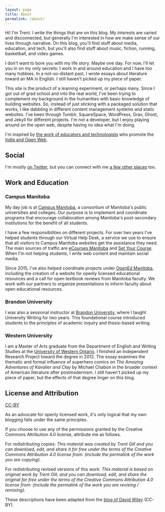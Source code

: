 ```yaml
---
layout: page
title: About
permalink: /about/
---
```


Hi! I'm Trent. I write the things that are on this blog. My interests are varied and disconnected, but generally I'm interested in how we make sense of our lives through narrative. On this blog, you'll find stuff about media, education, and tech, but you'll also find stuff about music, fiction, running, basketball, and video games. 

I don't want to bore you with my life story. Maybe one day. For now, I'll let you in on my only secrets: I work in and around education and I have too many hobbies. In a not-so-distant past, I wrote essays about literature toward an MA in English. I still haven't picked up my piece of paper. 

This site is the product of a learning experiment, or perhaps many. Since I got out of grad school and into the real world, I've been trying to complement my background in the humanities with basic knowledge of building websites. So, instead of just sticking with a packaged solution that works, I like dabbling in different content management systems and static websites. I've been through Tumblr, SquareSpace, WordPress, Grav, Ghost, and Jekyll for different projects. I'm not a developer, but I enjoy playing around on the open web, despite having no idea what I'm doing. 

I'm inspired by [the work of educators and technologists](http://2014trends.hackeducation.com/indie.html) who promote the [Indie and Open Web](https://indiewebcamp.com/). 

## Social

I'm mostly [on Twitter](http://www.twitter.com/trent_g), but you can connect with me [a few other places](http://about.me/trentgill) too. 

## Work and Education

### Campus Manitoba

My day job is at [Campus Manitoba](http://campusmanitoba.ca/), a consortium of Manitoba's public universities and colleges. Our purpose is to implement and coordinate programs that encourage collaboration among Manitoba's post-secondary institutions for the benefit of all students.

I have a few responsibilities on different projects. For over two years I've helped students through our Virtual Help Desk, a service we use to ensure that all visitors to Campus Manitoba websites get the assistance they need. The main sources of traffic are [eCourses Manitoba](http://ecampusmanitoba.com) and [Set Your Course](http://www.setyourcourse.ca/). When I'm not helping students, I write web content and maintain social media.  

Since 2015, I've also helped coordinate projects under [OpenEd Manitoba](http://openedmb.ca), including the creation of a website for openly licensed educational resources and a call for open textbook reviews from Manitoba faculty. We work with our partners to organize presentations to inform faculty about open educational resources. 

### Brandon University

I was also a sessional instructor at [Brandon University](http://www.brandonu.ca), where I taught University Writing for two years. This foundational course introduced students to the principles of academic inquiry and thesis-based writing.

### Western University

I am a Master of Arts graduate from the Department of English and Writing Studies at the [University of Western Ontario](http://www.uwo.ca/english/). I finished an Independent Research Project toward the degree in 2012. The essay examines the thematic and formal influence of superhero comics on _The Amazing Adventures of Kavalier and Clay_ by Michael Chabon in the broader context of American literature after postmodernism. I still haven't picked up my piece of paper, but the effects of that degree linger on this blog.

## License and Attribution

[CC-BY](http://creativecommons.org/licenses/by/4.0/deed.en_US)

As an advocate for openly licensed work, it's only logical that my own blogging falls under the same principles.

If you choose to use any of the permissions granted by the Creative Commons Attribution 4.0 license, attribute me as follows.

For redistributing copies: *This material was created by Trent Gill and you can download, edit, and share it for free under the terms of the Creative Commons Attribution 4.0 license from: (include the permalink of the work you are copying).*

For redistributing revised versions of this work: *This material is based on original work by Trent Gill, and you can download, edit, and share the original for free under the terms of the Creative Commons Attribution 4.0 license from: (include the permalink of the work you are revising / remixing).*

These descriptions have been adapted from the [blog of David Wiley](https://opencontent.org/blog/) (CC-BY). 

